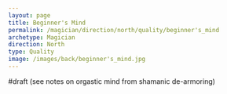 ```yaml
---
layout: page
title: Beginner's Mind
permalink: /magician/direction/north/quality/beginner's_mind
archetype: Magician
direction: North
type: Quality
image: /images/back/beginner's_mind.jpg
---
```

#draft (see notes on orgastic mind from shamanic de-armoring)
